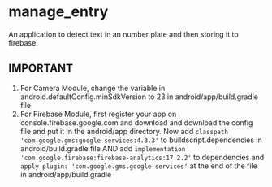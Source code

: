 # manage_entry

An application to detect text in an number plate and then storing it to firebase.

## **IMPORTANT**

1. For Camera Module, change the variable in android.defaultConfig.minSdkVersion to 23 in android/app/build.gradle file
1. For Firebase Module, first register your app on console.firebase.google.com and download and download the config file and put it in the android/app directory. Now add `classpath 'com.google.gms:google-services:4.3.3'` to buildscript.dependencies in android/build.gradle file AND add `implementation 'com.google.firebase:firebase-analytics:17.2.2'` to dependencies and `apply plugin: 'com.google.gms.google-services'` at the end of the file in android/app/build.gradle
